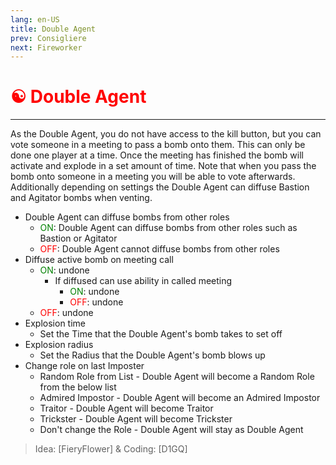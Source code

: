 ```yaml
---
lang: en-US
title: Double Agent
prev: Consigliere
next: Fireworker
---
```


# <font color="red">☯️ <b>Double Agent</b></font> <Badge text="Support" type="tip" vertical="middle"/>
---

As the Double Agent, you do not have access to the kill button, but you can vote someone in a meeting to pass a bomb onto them. This can only be done one player at a time. Once the meeting has finished the bomb will activate and explode in a set amount of time.
Note that when you pass the bomb onto someone in a meeting you will be able to vote afterwards.
Additionally depending on settings the Double Agent can diffuse Bastion and Agitator bombs when venting.

* Double Agent can diffuse bombs from other roles
  * <font color=green>ON</font>: Double Agent can diffuse bombs from other roles such as Bastion or Agitator
  * <font color=red>OFF</font>: Double Agent cannot diffuse bombs from other roles
* Diffuse active bomb on meeting call
  * <font color=green>ON</font>: undone
    * If diffused can use ability in called meeting
      * <font color=green>ON</font>: undone
      * <font color=red>OFF</font>: undone
  * <font color=red>OFF</font>: undone
* Explosion time
  * Set the Time that the Double Agent's bomb takes to set off
* Explosion radius
  * Set the Radius that the Double Agent's bomb blows up
* Change role on last Imposter
  * Random Role from List - Double Agent will become a Random Role from the below list
  * Admired Impostor - Double Agent will become an Admired Impostor
  * Traitor - Double Agent will become Traitor
  * Trickster - Double Agent will become Trickster
  * Don't change the Role - Double Agent will stay as Double Agent

> Idea: [FieryFlower] & Coding: [D1GQ]